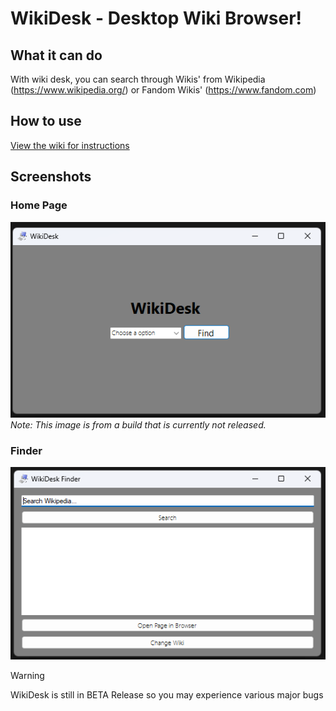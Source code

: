 # WikiDesk - Desktop Wiki Browser!
## What it can do
With wiki desk, you can search through Wikis' from Wikipedia (https://www.wikipedia.org/) or Fandom Wikis' (https://www.fandom.com)
## How to use
[View the wiki for instructions](https://github.com/Small-Newt-Games/WikiDesk/wiki/The-Basics-of-WikiDesk)
## Screenshots
### Home Page
![WikiDesk Home Page](/WikiDeskApp/ScreenShots/wikidesk-home.png "WikiDesk Home Page")
_Note: This image is from a build that is currently not released._
### Finder
![WikiDesk Finder](/WikiDeskApp/ScreenShots/wikidesk-finder.png "WikiDesk Finder")


> [!WARNING]
> WikiDesk is still in BETA Release so you may experience various major bugs
